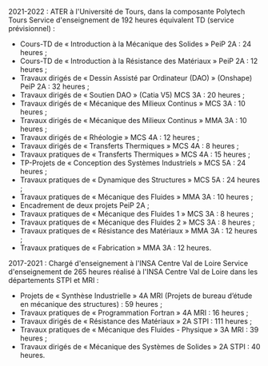 2021-2022 : ATER à l'Université de Tours, dans la composante Polytech Tours
Service d'enseignement de 192 heures équivalent TD (service prévisionnel) :
- Cours-TD de « Introduction à la Mécanique des Solides » PeiP 2A : 24 heures ;
- Cours-TD de « Introduction à la Résistance des Matériaux » PeiP 2A : 12 heures ;
- Travaux dirigés de « Dessin Assisté par Ordinateur (DAO) » (Onshape) PeiP 2A : 32 heures ;
- Travaux dirigés de « Soutien DAO » (Catia V5) MCS 3A : 20 heures ;
- Travaux dirigés de « Mécanique des Milieux Continus » MCS 3A : 10 heures ;
- Travaux dirigés de « Mécanique des Milieux Continus » MMA 3A : 10 heures ;
- Travaux dirigés de « Rhéologie » MCS 4A : 12 heures ;
- Travaux dirigés de « Transferts Thermiques » MCS 4A : 8 heures ;
- Travaux pratiques de « Transferts Thermiques » MCS 4A : 15 heures ;
- TP-Projets de « Conception des Systèmes Industriels » MCS 5A : 24 heures ;
- Travaux pratiques de « Dynamique des Structures » MCS 5A : 24 heures ;
- Travaux pratiques de « Mécanique des Fluides » MMA 3A : 10 heures ;
- Encadrement de deux projets PeiP 2A ;
- Travaux pratiques de « Mécanique des Fluides 1 » MCS 3A : 8 heures ;
- Travaux pratiques de « Mécanique des Fluides 2 » MCS 3A : 8 heures ;
- Travaux pratiques de « Résistance des Matériaux » MMA 3A : 12 heures ;
- Travaux pratiques de « Fabrication » MMA 3A : 12 heures.

2017-2021 : Chargé d'enseignement à l'INSA Centre Val de Loire
Service d'enseignement de 265 heures réalisé à l'INSA Centre Val de Loire dans les départements STPI et MRI :
- Projets de « Synthèse Industrielle » 4A MRI (Projets de bureau d’étude en mécanique des structures) : 59 heures ;
- Travaux pratiques de « Programmation Fortran » 4A MRI : 16 heures ;
- Travaux dirigés de « Résistance des Matériaux » 2A STPI : 111 heures ;
- Travaux pratiques de « Mécanique des Fluides - Physique » 3A MRI : 39 heures ;
- Travaux dirigés de « Mécanique des Systèmes de Solides » 2A STPI : 40 heures.
